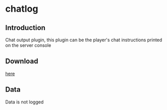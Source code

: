 # chatlog

## Introduction

Chat output plugin, this plugin can be the player's chat instructions printed on the server console

## Download

[here](https://extcanary.github.io/PYRW-Docs/plugins/chatlog.py "click me to download")

## Data

Data is not logged
